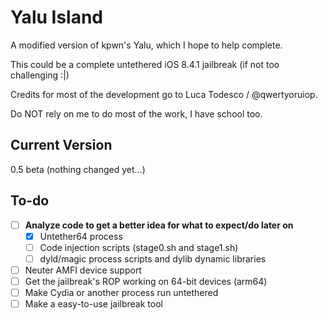 # Yalu Island
A modified version of kpwn's Yalu, which I hope to help complete.

This could be a complete untethered iOS 8.4.1 jailbreak (if not too challenging :|)

Credits for most of the development go to Luca Todesco / @qwertyoruiop.

Do NOT rely on me to do most of the work, I have school too.

## Current Version

0.5 beta (nothing changed yet...)

## To-do
- [ ] **Analyze code to get a better idea for what to expect/do later on**
  - [x] Untether64 process
  - [ ] Code injection scripts (stage0.sh and stage1.sh)
  - [ ] dyld/magic process scripts and dylib dynamic libraries

- [ ] Neuter AMFI device support
- [ ] Get the jailbreak's ROP working on 64-bit devices (arm64)
- [ ] Make Cydia or another process run untethered
- [ ] Make a easy-to-use jailbreak tool
